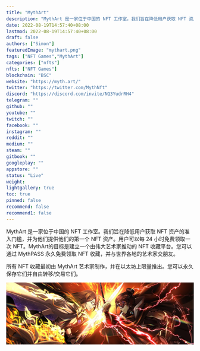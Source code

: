 ```yaml
---
title: "MythArt"
description: "MythArt 是一家位于中国的 NFT 工作室。我们旨在降低用户获取 NFT 资产的准入门槛，并为他们提供他们的第一个 NFT 资产。用户可以每 24 小时免费领取一次 NFT。"
date: 2022-08-19T14:57:40+08:00
lastmod: 2022-08-19T14:57:40+08:00
draft: false
authors: ["Simon"]
featuredImage: "mythart.png"
tags: ["NFT Games","MythArt"]
categories: ["nfts"]
nfts: ["NFT Games"]
blockchain: "BSC"
website: "https://myth.art/"
twitter: "https://twitter.com/MythNft"
discord: "https://discord.com/invite/NQ3YudrRH4"
telegram: ""
github: ""
youtube: ""
twitch: ""
facebook: ""
instagram: ""
reddit: ""
medium: ""
steam: ""
gitbook: ""
googleplay: ""
appstore: ""
status: "Live"
weight: 
lightgallery: true
toc: true
pinned: false
recommend: false
recommend1: false
---
```

MythArt 是一家位于中国的 NFT 工作室。我们旨在降低用户获取 NFT 资产的准入门槛，并为他们提供他们的第一个 NFT 资产。用户可以每 24 小时免费领取一次 NFT。MythArt的目标是建立一个由伟大艺术家推动的 NFT 收藏平台。您可以通过 MythPASS 永久免费领取 NFT 收藏，并与世界各地的艺术家交朋友。

所有 NFT 收藏最初由 MythArt 艺术家制作，并在以太坊上限量推出。您可以永久保存它们并自由转移/交易它们。

![配图](10123360.jpg)